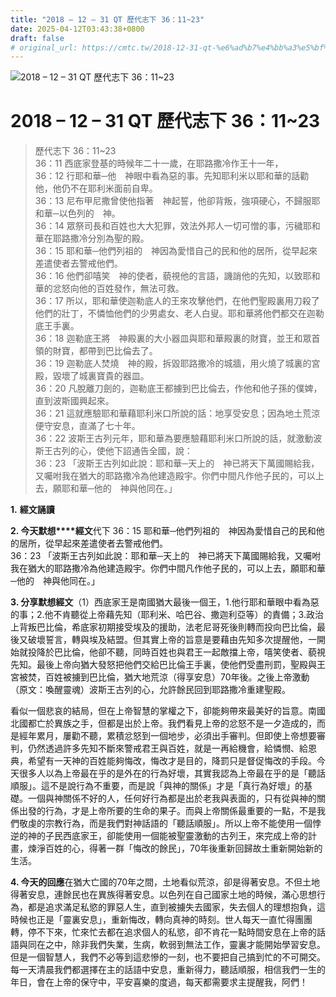 ```yaml
---
title: "2018 – 12 – 31 QT 歷代志下 36：11~23"
date: 2025-04-12T03:43:38+0800
draft: false
# original_url: https://cmtc.tw/2018-12-31-qt-%e6%ad%b7%e4%bb%a3%e5%bf%97%e4%b8%8b-36%ef%bc%9a1123
---
```


![2018 – 12 – 31 QT 歷代志下 36：11\~23](/images/qt.jpg   "2018 – 12 – 31 QT 歷代志下 36：11\~23")

# 2018 – 12 – 31 QT 歷代志下 36：11\~23

> 歷代志下 36：11\~23  
> 36：11 西底家登基的時候年二十一歲，在耶路撒冷作王十一年，  
> 36：12 行耶和華─他　神眼中看為惡的事。先知耶利米以耶和華的話勸他，他仍不在耶利米面前自卑。  
> 36：13 尼布甲尼撒曾使他指著　神起誓，他卻背叛，強項硬心，不歸服耶和華─以色列的　神。  
> 36：14 眾祭司長和百姓也大大犯罪，效法外邦人一切可憎的事，污穢耶和華在耶路撒冷分別為聖的殿。  
> 36：15 耶和華─他們列祖的　神因為愛惜自己的民和他的居所，從早起來差遣使者去警戒他們。  
> 36：16 他們卻嘻笑　神的使者，藐視他的言語，譏誚他的先知，以致耶和華的忿怒向他的百姓發作，無法可救。  
> 36：17 所以，耶和華使迦勒底人的王來攻擊他們，在他們聖殿裏用刀殺了他們的壯丁，不憐恤他們的少男處女、老人白叟。耶和華將他們都交在迦勒底王手裏。  
> 36：18 迦勒底王將　神殿裏的大小器皿與耶和華殿裏的財寶，並王和眾首領的財寶，都帶到巴比倫去了。  
> 36：19 迦勒底人焚燒　神的殿，拆毀耶路撒冷的城牆，用火燒了城裏的宮殿，毀壞了城裏寶貴的器皿。  
> 36：20 凡脫離刀劍的，迦勒底王都擄到巴比倫去，作他和他子孫的僕婢，直到波斯國興起來。  
> 36：21 這就應驗耶和華藉耶利米口所說的話：地享受安息；因為地土荒涼便守安息，直滿了七十年。  
> 36：22 波斯王古列元年，耶和華為要應驗藉耶利米口所說的話，就激動波斯王古列的心，使他下詔通告全國，說：  
> 36：23 「波斯王古列如此說：耶和華─天上的　神已將天下萬國賜給我，又囑咐我在猶大的耶路撒冷為他建造殿宇。你們中間凡作他子民的，可以上去，願耶和華─他的　神與他同在。」

**1.** **經文誦讀**

**2. 今天默想****經文**代下 36：15 耶和華─他們列祖的　神因為愛惜自己的民和他的居所，從早起來差遣使者去警戒他們。  
36：23 「波斯王古列如此說：耶和華─天上的　神已將天下萬國賜給我，又囑咐我在猶大的耶路撒冷為他建造殿宇。你們中間凡作他子民的，可以上去，願耶和華─他的　神與他同在。」

**3. 分享默想經文**（1）西底家王是南國猶大最後一個王，1.他行耶和華眼中看為惡的事；2.他不肯聽從上帝藉先知（耶利米、哈巴谷、撒迦利亞等）的責備；3.政治上背叛巴比倫，希底家初期接受埃及的援助，法老尼哥死後則轉而投向巴比倫，最後又破壞誓言，轉與埃及結盟。但其實上帝的旨意是要藉由先知多次提醒他，一開始就投降於巴比倫，他卻不聽，同時百姓也與君王一起敵擋上帝，嘻笑使者、藐視先知。最後上帝向猶大發怒把他們交給巴比倫王手裏，使他們受盡刑罰，聖殿與王宮被焚，百姓被擄到巴比倫，猶大地荒涼（得享安息）70年後。之後上帝激動（原文：喚醒靈魂）波斯王古列的心，允許餘民回到耶路撒冷重建聖殿。

看似一個悲哀的結局，但在上帝智慧的掌權之下，卻能夠帶來最美好的旨意。南國北國都亡於異族之手，但都是出於上帝。我們看見上帝的忿怒不是一夕造成的，而是經年累月，屢勸不聽，累積忿怒到一個地步，必須出手審判。但即使上帝想要審判，仍然透過許多先知不斷來警戒君王與百姓，就是一再給機會，給憐憫、給恩典，希望有一天神的百姓能夠悔改，悔改才是目的，降罰只是督促悔改的手段。今天很多人以為上帝最在乎的是外在的行為好壞，其實我認為上帝最在乎的是「聽話順服」。這不是說行為不重要，而是說「與神的關係」才是「真行為好壞」的基礎。一個與神關係不好的人，任何好行為都是出於老我與表面的，只有從與神的關係出發的行為，才是上帝所要的生命的果子。而與上帝關係最重要的一點，不是我們敬虔的宗教行為，而是我們對神話語的「聽話順服」。所以上帝不能使用一個悖逆的神的子民西底家王，卻能使用一個能被聖靈激動的古列王，來完成上帝的計畫，煉淨百姓的心，得著一群「悔改的餘民」，70年後重新回歸故土重新開始新的生活。

**4. 今天的回應**在猶大亡國的70年之間，土地看似荒涼，卻是得著安息。不但土地得著安息，連餘民也在異族得著安息。以色列在自己國家土地的時候，滿心思想行為，都是追求滿足私慾的罪惡人生，直到被擄失去國家，失去個人的理想抱負，這時候也正是「靈裏安息」，重新悔改，轉向真神的時刻。世人每天一直忙得團團轉，停不下來，忙來忙去都在追求個人的私慾，卻不肯花一點時間安息在上帝的話語與同在之中，除非我們失業，生病，軟弱到無法工作，靈裏才能開始學習安息。但是一個智慧人，我們不必等到這悲慘的一刻，也不要把自己搞到忙的不可開交。每一天清晨我們都選擇在主的話語中安息，重新得力，聽話順服，相信我們一生的年日，會在上帝的保守中，平安喜樂的度過，每天都需要求主提醒我，阿們！